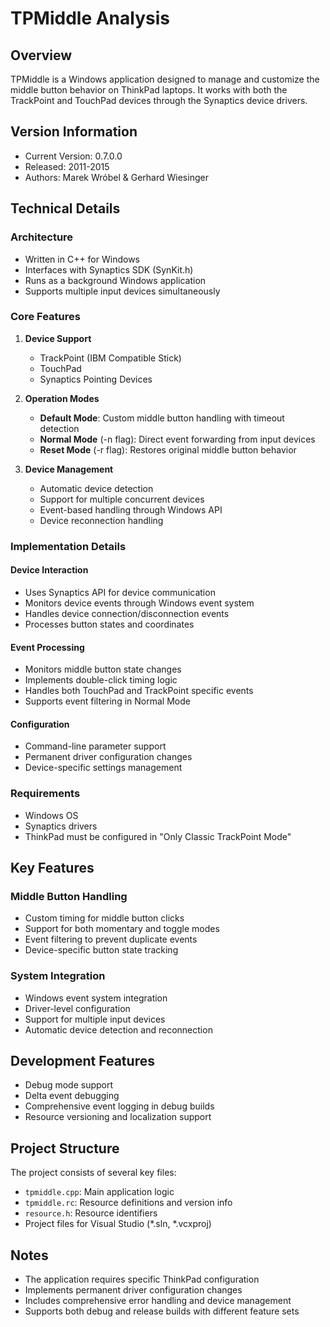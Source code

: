 # TPMiddle Analysis

## Overview
TPMiddle is a Windows application designed to manage and customize the middle button behavior on ThinkPad laptops. It works with both the TrackPoint and TouchPad devices through the Synaptics device drivers.

## Version Information
- Current Version: 0.7.0.0
- Released: 2011-2015
- Authors: Marek Wróbel & Gerhard Wiesinger

## Technical Details

### Architecture
- Written in C++ for Windows
- Interfaces with Synaptics SDK (SynKit.h)
- Runs as a background Windows application
- Supports multiple input devices simultaneously

### Core Features
1. **Device Support**
   - TrackPoint (IBM Compatible Stick)
   - TouchPad
   - Synaptics Pointing Devices

2. **Operation Modes**
   - **Default Mode**: Custom middle button handling with timeout detection
   - **Normal Mode** (-n flag): Direct event forwarding from input devices
   - **Reset Mode** (-r flag): Restores original middle button behavior

3. **Device Management**
   - Automatic device detection
   - Support for multiple concurrent devices
   - Event-based handling through Windows API
   - Device reconnection handling

### Implementation Details

#### Device Interaction
- Uses Synaptics API for device communication
- Monitors device events through Windows event system
- Handles device connection/disconnection events
- Processes button states and coordinates

#### Event Processing
- Monitors middle button state changes
- Implements double-click timing logic
- Handles both TouchPad and TrackPoint specific events
- Supports event filtering in Normal Mode

#### Configuration
- Command-line parameter support
- Permanent driver configuration changes
- Device-specific settings management

### Requirements
- Windows OS
- Synaptics drivers
- ThinkPad must be configured in "Only Classic TrackPoint Mode"

## Key Features

### Middle Button Handling
- Custom timing for middle button clicks
- Support for both momentary and toggle modes
- Event filtering to prevent duplicate events
- Device-specific button state tracking

### System Integration
- Windows event system integration
- Driver-level configuration
- Support for multiple input devices
- Automatic device detection and reconnection

## Development Features
- Debug mode support
- Delta event debugging
- Comprehensive event logging in debug builds
- Resource versioning and localization support

## Project Structure
The project consists of several key files:
- `tpmiddle.cpp`: Main application logic
- `tpmiddle.rc`: Resource definitions and version info
- `resource.h`: Resource identifiers
- Project files for Visual Studio (*.sln, *.vcxproj)

## Notes
- The application requires specific ThinkPad configuration
- Implements permanent driver configuration changes
- Includes comprehensive error handling and device management
- Supports both debug and release builds with different feature sets
